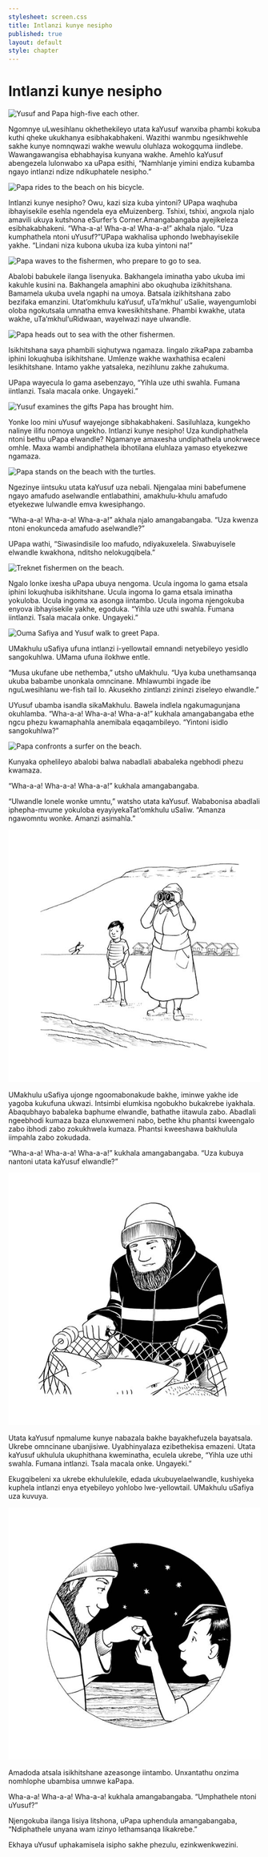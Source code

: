 ```yaml
---
stylesheet: screen.css
title: Intlanzi kunye nesipho
published: true
layout: default
style: chapter
---
```


# Intlanzi kunye nesipho

![Yusuf and Papa high-five each other.](images/1.jpg)

Ngomnye uLwesihlanu okhethekileyo utata kaYusuf wanxiba phambi kokuba kuthi qheke ukukhanya esibhakabhakeni. Wazithi wanmbu ngesikhwehle sakhe kunye nomnqwazi wakhe wewulu oluhlaza wokogquma iindlebe. Wawangawangisa ebhabhayisa kunyana wakhe. Amehlo kaYusuf abengezela lulonwabo xa uPapa esithi, “Namhlanje yimini endiza kubamba ngayo intlanzi ndize ndikuphatele nesipho.”

![Papa rides to the beach on his bicycle.](images/2.jpg)

Intlanzi kunye nesipho? Owu, kazi siza kuba yintoni? UPapa waqhuba ibhayisekile esehla ngendela eya eMuizenberg. Tshixi, tshixi, angxola njalo amavili ukuya kutshona eSurfer’s Corner.Amangabangaba ayejikeleza esibhakabhakeni. “Wha-a-a! Wha-a-a! Wha-a-a!” akhala njalo. “Uza kumphathela ntoni uYusuf?”UPapa wakhalisa uphondo lwebhayisekile yakhe. “Lindani niza kubona ukuba iza kuba yintoni na!”

![Papa waves to the fishermen, who prepare to go to sea.](images/3.jpg)

Abalobi babukele ilanga lisenyuka. Bakhangela iminatha yabo ukuba imi kakuhle kusini na. Bakhangela amaphini abo okuqhuba izikhitshana. Bamamela ukuba uvela ngaphi na umoya. Batsala izikhitshana zabo bezifaka emanzini. Utat’omkhulu kaYusuf, uTa’mkhul’ uSalie, wayengumlobi oloba ngokutsala umnatha emva kwesikhitshane. Phambi kwakhe, utata wakhe, uTa’mkhul’uRidwaan, wayelwazi naye ulwandle. 

![Papa heads out to sea with the other fishermen.](images/4.jpg)

Isikhitshana saya phambili siqhutywa ngamaza. Iingalo zikaPapa zabamba iphini lokuqhuba isikhitshane. Umlenze wakhe waxhathisa ecaleni lesikhitshane. Intamo yakhe yatsaleka, nezihlunu zakhe zahukuma.

UPapa wayecula lo gama asebenzayo, “Yihla uze uthi swahla. Fumana iintlanzi. Tsala macala onke. Ungayeki.”

![Yusuf examines the gifts Papa has brought him.](images/5.jpg)

Yonke loo mini uYusuf wayejonge sibhakabhakeni. Sasiluhlaza, kungekho nalinye ilifu nomoya ungekho. Intlanzi kunye nesipho! Uza kundiphathela ntoni bethu uPapa elwandle? Ngamanye amaxesha undiphathela unokrwece omhle. Maxa wambi andiphathela ibhotilana eluhlaza yamaso etyekezwe ngamaza.

![Papa stands on the beach with the turtles.](images/6.jpg)

Ngezinye iintsuku utata kaYusuf uza nebali. Njengalaa mini babefumene ngayo amafudo aselwandle entlabathini, amakhulu-khulu amafudo etyekezwe lulwandle emva kwesiphango.

“Wha-a-a! Wha-a-a! Wha-a-a!” akhala njalo amangabangaba. “Uza kwenza ntoni enokunceda amafudo aselwandle?”

UPapa wathi, “Siwasindisile loo mafudo, ndiyakuxelela. Siwabuyisele elwandle kwakhona, nditsho nelokugqibela.”

![Treknet fishermen on the beach.](images/7.jpg)

Ngalo lonke ixesha uPapa ubuya nengoma. Ucula ingoma lo gama etsala iphini lokuqhuba isikhitshane. Ucula ingoma lo gama etsala iminatha yokuloba. Ucula ingoma xa asonga iintambo. Ucula ingoma njengokuba enyova ibhayisekile yakhe, egoduka. “Yihla uze uthi swahla. Fumana iintlanzi. Tsala macala onke. Ungayeki.”

![Ouma Safiya and Yusuf walk to greet Papa.](images/8.jpg)

UMakhulu uSafiya ufuna intlanzi i-yellowtail emnandi netyebileyo yesidlo sangokuhlwa. UMama ufuna ilokhwe entle.

“Musa ukufane ube nethemba,” utsho uMakhulu. “Uya kuba unethamsanqa ukuba babambe unonkala omncinane. Mhlawumbi ingade ibe nguLwesihlanu we-fish tail lo. Akusekho zintlanzi zininzi ziseleyo elwandle.”

UYusuf ubamba isandla sikaMakhulu. Bawela indlela ngakumagunjana okuhlamba. “Wha-a-a! Wha-a-a! Wha-a-a!” kukhala amangabangaba ethe ngcu phezu kwamaphahla anemibala eqaqambileyo. “Yintoni isidlo sangokuhlwa?”

![Papa confronts a surfer on the beach.](images/9.jpg)

Kunyaka ophelileyo abalobi balwa nabadlali ababaleka ngebhodi phezu kwamaza.

“Wha-a-a! Wha-a-a! Wha-a-a!” kukhala amangabangaba. 

“Ulwandle lonele wonke umntu,” watsho utata kaYusuf. Wababonisa abadlali iphepha-mvume yokuloba eyayiyekaTat’omkhulu uSaliw. “Amanza ngawomntu wonke. Amanzi asimahla.”


![Ouma Safiya and Yusuf wait for Papa on the beach. Ouma Safiya looks through her binoculars.](images/10.jpg)

UMakhulu uSafiya ujonge ngoomabonakude bakhe, iminwe yakhe ide yagoba kukufuna ukwazi. Intsimbi elumkisa ngobukho bukakrebe iyakhala. Abaqubhayo babaleka baphume elwandle, bathathe iitawula zabo. Abadlali ngeebhodi kumaza baza elunxwemeni nabo, bethe khu phantsi kweengalo zabo ibhodi zabo zokukhwela kumaza. Phantsi kweeshawa bakhulula iimpahla zabo zokudada. 

“Wha-a-a! Wha-a-a! Wha-a-a!” kukhala amangabangaba. “Uza kubuya nantoni utata kaYusuf elwandle?”

![Papa finds a shark in the net.](images/11.jpg)

Utata kaYusuf npmalume kunye nabazala bakhe bayakhefuzela bayatsala. Ukrebe omncinane ubanjisiwe. Uyabhinyalaza ezibethekisa emazeni. Utata kaYusuf ukhulula ukuphithana kweminatha, eculela ukrebe, “Yihla uze uthi swahla. Fumana intlanzi. Tsala macala onke. Ungayeki.”

Ekugqibeleni xa ukrebe ekhululekile, edada ukubuyelaelwandle, kushiyeka kuphela intlanzi enya etyebileyo yohlobo lwe-yellowtail. UMakhulu uSafiya uza kuvuya.

![Papa's gift to Yusuf is a shark's tooth.](images/12.jpg)

Amadoda atsala isikhitshane azeasonge iintambo. Unxantathu onzima nomhlophe ubambisa umnwe kaPapa.

Wha-a-a! Wha-a-a! Wha-a-a! kukhala amangabangaba. “Umphathele ntoni uYusuf?”

Njengokuba ilanga lisiya litshona, uPapa uphendula amangabangaba, “Ndiphathele unyana wam izinyo lethamsanqa likakrebe.”

Ekhaya uYusuf uphakamisela isipho sakhe phezulu, ezinkwenkwezini.
